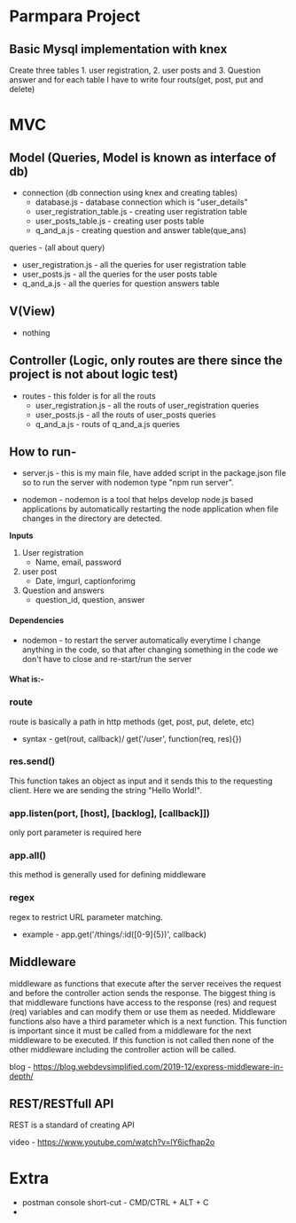 # Parmpara Project

## Basic Mysql implementation with knex
Create three tables 1. user registration, 2. user posts and 3. Question answer and for each table I have to write four routs(get, post, put and delete)

# MVC
## Model (Queries, Model is known as interface of db)
- connection (db connection using knex and creating tables)
  - database.js - database connection which is "user_details" 
  - user_registration_table.js - creating user registration table
  - user_posts_table.js - creating user posts table
  - q_and_a.js - creating question and answer table(que_ans)

queries - (all about query) 
- user_registration.js - all the queries for user registration table
- user_posts.js - all the queries for the user posts table
- q_and_a.js - all the queries for question answers table

## V(View)
- nothing

## Controller (Logic, only routes are there since the project is not about logic test)
- routes - this folder is for all the routs
  - user_registration.js - all the routs of user_registration queries
  - user_posts.js - all the routs of user_posts queries
  - q_and_a.js - routs of q_and_a.js queries

## How to run-
  - server.js - this is my main file, have added script in the package.json file so to run the server with nodemon type "npm run server".

  - nodemon - nodemon is a tool that helps develop node.js based applications by automatically restarting the node application when file changes in the directory are detected.

**Inputs** 
 1. User registration
    - Name, email, password
 2. user post
    - Date, imgurl, captionforimg
 3. Question and answers
    - question_id, question, answer  


#### Dependencies
 - nodemon - to restart the server automatically everytime I change anything in the code, so that after changing something in the code we don't have to close and re-start/run the server


#### What is:- 
### route
 route is basically a path in http methods (get, post, put, delete, etc)
  - syntax - get(rout, callback)/ get('/user', function(req, res){})
### res.send()
 This function takes an object as input and it sends this to the requesting client. Here we are sending the string "Hello World!".
### app.listen(port, [host], [backlog], [callback]])
 only port parameter is required here
### app.all()
 this method is generally used for defining middleware
### regex
 regex to restrict URL parameter matching.
 - example - app.get('/things/:id([0-9]{5})', callback)

## Middleware 
middleware as functions that execute after the server receives the request and before the controller action sends the response. The biggest thing is that middleware functions have access to the response (res) and request (req) variables and can modify them or use them as needed. Middleware functions also have a third parameter which is a next function. This function is important since it must be called from a middleware for the next middleware to be executed. If this function is not called then none of the other middleware including the controller action will be called.

blog - https://blog.webdevsimplified.com/2019-12/express-middleware-in-depth/

## REST/RESTfull API
REST is a standard of creating API

video - https://www.youtube.com/watch?v=lY6icfhap2o

# Extra
- postman console short-cut - CMD/CTRL + ALT + C
- 
